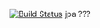 [![Build Status](https://travis-ci.org/zhangshanhai/jpa-start.svg)](https://travis-ci.org/zhangshanhai/jpa-start)
jpa
???
